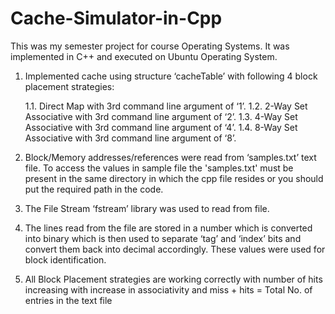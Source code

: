 # Cache-Simulator-in-Cpp
This was my semester project for course Operating Systems. It was implemented in C++ and executed on Ubuntu Operating System.

1. Implemented cache using structure ‘cacheTable’ with following 4 block placement strategies:

    1.1. Direct Map with 3rd command line argument of ‘1’.
    1.2. 2-Way Set Associative with 3rd command line argument of ‘2’.
    1.3. 4-Way Set Associative with 3rd command line argument of ‘4’.
    1.4. 8-Way Set Associative with 3rd command line argument of ‘8’.

3. Block/Memory addresses/references were read from ‘samples.txt’ text file. To access the values in sample file the 'samples.txt' must be present in the same directory in which the cpp file resides or you should put the required path in the code.

4. The File Stream ‘fstream’ library was used to read from file.

5. The lines read from the file are stored in a number which is converted into binary which is then used to separate ‘tag’ and ‘index’ bits and convert them back into decimal accordingly. These values were used for block identification.

6. All Block Placement strategies are working correctly with number of hits increasing with increase in associativity and
                                  miss + hits = Total No. of entries in the text file
